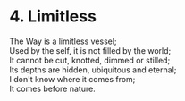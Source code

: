 # 4. Limitless

The Way is a limitless vessel;  
Used by the self, it is not filled by the world;  
It cannot be cut, knotted, dimmed or stilled;  
Its depths are hidden, ubiquitous and eternal;  
I don't know where it comes from;  
It comes before nature.  
